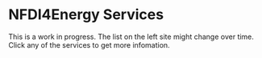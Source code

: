 # NFDI4Energy Services

This is a work in progress. The list on the left site might change over time. Click any of the services to get more infomation.